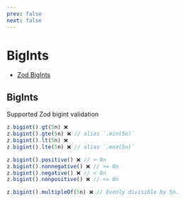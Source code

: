 ```yaml
---
prev: false
next: false
---
```


# BigInts

* [Zod BigInts](https://zod.dev/?id=bigints)

## BigInts

Supported Zod bigint validation

```ts
z.bigint().gt(5n) ❌
z.bigint().gte(5n) ❌ // alias `.min(5n)`
z.bigint().lt(5n) ❌
z.bigint().lte(5n) ❌ // alias `.max(5n)`

z.bigint().positive() ❌ // > 0n
z.bigint().nonnegative() ❌ // >= 0n
z.bigint().negative() ❌ // < 0n
z.bigint().nonpositive() ❌ // <= 0n

z.bigint().multipleOf(5n) ❌ // Evenly divisible by 5n.
```